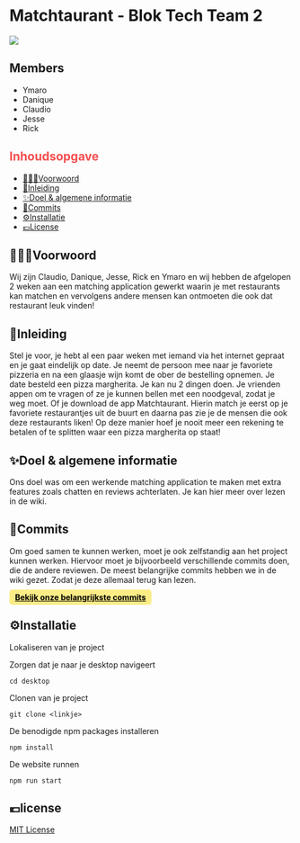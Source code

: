 # Matchtaurant - Blok Tech Team 2
<img src="https://i.postimg.cc/tJMJR1zd/logomatchtaurant.png">

## Members 

- Ymaro
- Danique
- Claudio
- Jesse
- Rick

<section>
  <h2 style="color: #F54E4F">Inhoudsopgave</h2>
  <section>
    <ul>
      <li><a href="#voorwoord">🦹🏽‍♀️Voorwoord</a></li>
      <li><a href="#inleiding">📜Inleiding</a></li>
      <li><a href="#idee">✨Doel & algemene informatie</a></li>
      <li><a href="#commits">🚨Commits</a></li>
      <li><a href="#installatie">⚙️Installatie</a></li>
      <li><a href="#license">💶License</a></li>
    </ul>
  </section>
</section>

<section>
  <h2 id="voorwoord">🦹🏽‍♀️Voorwoord</h2>
  <p>Wij zijn Claudio, Danique, Jesse, Rick en Ymaro en wij hebben de afgelopen 2 weken aan een matching application gewerkt waarin je met restaurants kan matchen en vervolgens andere mensen kan ontmoeten die ook dat restaurant leuk vinden!</p>
</section>
  
<section>
  <h2 id="inleiding">📜Inleiding</h2>
<p>Stel je voor, je hebt al een paar weken met iemand via het internet gepraat en je gaat eindelijk op date. Je neemt de persoon mee naar je favoriete pizzeria en na een glaasje wijn komt de ober de bestelling opnemen. Je date besteld een pizza margherita. Je kan nu 2 dingen doen. Je vrienden appen om te vragen of ze je kunnen bellen met een noodgeval, zodat je weg moet. Of je download de app Matchtaurant. Hierin match je eerst op je favoriete restaurantjes uit de buurt en daarna pas zie je de mensen die ook deze restaurants liken! Op deze manier hoef je nooit meer een rekening te betalen of te splitten waar een pizza margherita op staat!</p>
</section>
  
<section>
  <h2 id="idee">✨Doel & algemene informatie</h2>
<p>Ons doel was om een werkende matching application te maken met extra features zoals chatten en reviews achterlaten. Je kan hier meer over lezen in de wiki.</p>
</section>
  
<section>
  <h2 id="commits">🚨Commits</h2>
  <p>
    Om goed samen te kunnen werken, moet je ook zelfstandig aan het project kunnen werken. Hiervoor moet je bijvoorbeeld verschillende commits doen, die de andere reviewen. De meest belangrijke commits hebben we in de wiki gezet. Zodat je deze allemaal terug kan lezen.
  </p>
  <a style="background-color: #FCEC86; color: black; padding: 5px 10px; border-radius: 5px; font-weight: bold;" style href="https://github.com/WyroneBlue/blok-tech-team2/wiki/Commits">Bekijk onze belangrijkste commits</a>
</section>

<section>
  <h2 id="installatie">⚙️Installatie</h2>
  <p>Lokaliseren van je project</p>
<p>Zorgen dat je naar je desktop navigeert</p>

```
cd desktop
```

<p>Clonen van je project</p>

```
git clone <linkje>
```

<p>De benodigde npm packages installeren</p>

```
npm install
```

<p>De website runnen</p>

```
npm run start
```

</section>
  
<section>
  <h2 id="license">💶license</h2>
  <a href="https://github.com/WyroneBlue/blok-tech-team2/blob/feat/readme/LICENSE">MIT License</a>
</section>
  
  
